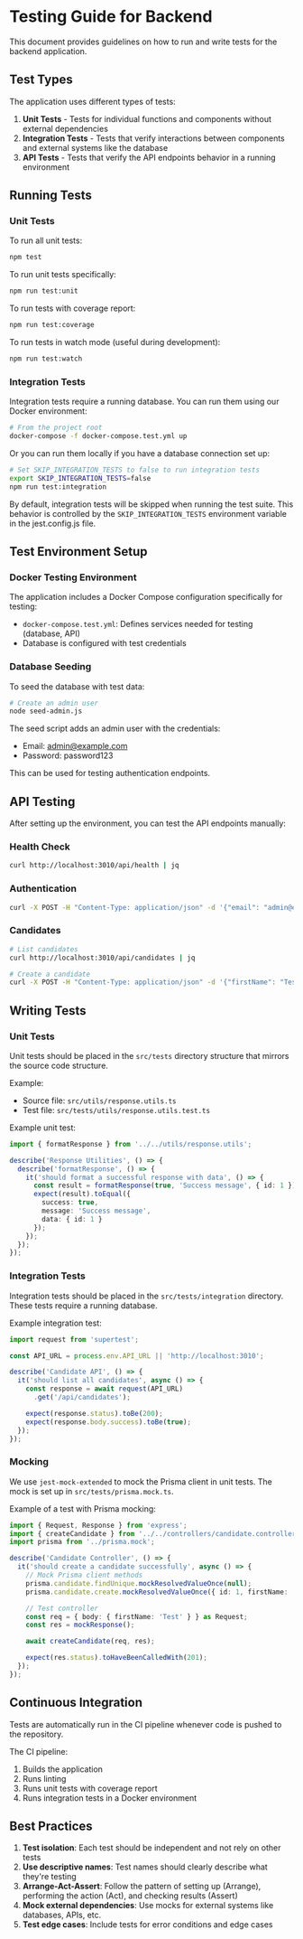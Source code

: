 # Testing Guide for Backend

This document provides guidelines on how to run and write tests for the backend application.

## Test Types

The application uses different types of tests:

1. **Unit Tests** - Tests for individual functions and components without external dependencies
2. **Integration Tests** - Tests that verify interactions between components and external systems like the database
3. **API Tests** - Tests that verify the API endpoints behavior in a running environment

## Running Tests

### Unit Tests

To run all unit tests:

```bash
npm test
```

To run unit tests specifically:

```bash
npm run test:unit
```

To run tests with coverage report:

```bash
npm run test:coverage
```

To run tests in watch mode (useful during development):

```bash
npm run test:watch
```

### Integration Tests

Integration tests require a running database. You can run them using our Docker environment:

```bash
# From the project root
docker-compose -f docker-compose.test.yml up
```

Or you can run them locally if you have a database connection set up:

```bash
# Set SKIP_INTEGRATION_TESTS to false to run integration tests
export SKIP_INTEGRATION_TESTS=false
npm run test:integration
```

By default, integration tests will be skipped when running the test suite. This behavior is controlled by the `SKIP_INTEGRATION_TESTS` environment variable in the jest.config.js file.

## Test Environment Setup

### Docker Testing Environment

The application includes a Docker Compose configuration specifically for testing:
- `docker-compose.test.yml`: Defines services needed for testing (database, API)
- Database is configured with test credentials

### Database Seeding

To seed the database with test data:

```bash
# Create an admin user
node seed-admin.js
```

The seed script adds an admin user with the credentials:
- Email: admin@example.com
- Password: password123

This can be used for testing authentication endpoints.

## API Testing

After setting up the environment, you can test the API endpoints manually:

### Health Check
```bash
curl http://localhost:3010/api/health | jq
```

### Authentication
```bash
curl -X POST -H "Content-Type: application/json" -d '{"email": "admin@example.com", "password": "password123"}' http://localhost:3010/api/auth/login | jq
```

### Candidates
```bash
# List candidates
curl http://localhost:3010/api/candidates | jq

# Create a candidate
curl -X POST -H "Content-Type: application/json" -d '{"firstName": "Test", "lastName": "User", "email": "test@example.com", "phone": "1234567890", "address": "123 Test St", "skills": ["JavaScript", "TypeScript"]}' http://localhost:3010/api/candidates | jq
```

## Writing Tests

### Unit Tests

Unit tests should be placed in the `src/tests` directory structure that mirrors the source code structure.

Example:
- Source file: `src/utils/response.utils.ts`
- Test file: `src/tests/utils/response.utils.test.ts`

Example unit test:

```typescript
import { formatResponse } from '../../utils/response.utils';

describe('Response Utilities', () => {
  describe('formatResponse', () => {
    it('should format a successful response with data', () => {
      const result = formatResponse(true, 'Success message', { id: 1 });
      expect(result).toEqual({
        success: true,
        message: 'Success message',
        data: { id: 1 }
      });
    });
  });
});
```

### Integration Tests

Integration tests should be placed in the `src/tests/integration` directory. These tests require a running database.

Example integration test:

```typescript
import request from 'supertest';

const API_URL = process.env.API_URL || 'http://localhost:3010';

describe('Candidate API', () => {
  it('should list all candidates', async () => {
    const response = await request(API_URL)
      .get('/api/candidates');

    expect(response.status).toBe(200);
    expect(response.body.success).toBe(true);
  });
});
```

### Mocking

We use `jest-mock-extended` to mock the Prisma client in unit tests. The mock is set up in `src/tests/prisma.mock.ts`.

Example of a test with Prisma mocking:

```typescript
import { Request, Response } from 'express';
import { createCandidate } from '../../controllers/candidate.controller';
import prisma from '../prisma.mock';

describe('Candidate Controller', () => {
  it('should create a candidate successfully', async () => {
    // Mock Prisma client methods
    prisma.candidate.findUnique.mockResolvedValueOnce(null);
    prisma.candidate.create.mockResolvedValueOnce({ id: 1, firstName: 'Test' });

    // Test controller
    const req = { body: { firstName: 'Test' } } as Request;
    const res = mockResponse();

    await createCandidate(req, res);

    expect(res.status).toHaveBeenCalledWith(201);
  });
});
```

## Continuous Integration

Tests are automatically run in the CI pipeline whenever code is pushed to the repository.

The CI pipeline:
1. Builds the application
2. Runs linting
3. Runs unit tests with coverage report
4. Runs integration tests in a Docker environment

## Best Practices

1. **Test isolation**: Each test should be independent and not rely on other tests
2. **Use descriptive names**: Test names should clearly describe what they're testing
3. **Arrange-Act-Assert**: Follow the pattern of setting up (Arrange), performing the action (Act), and checking results (Assert)
4. **Mock external dependencies**: Use mocks for external systems like databases, APIs, etc.
5. **Test edge cases**: Include tests for error conditions and edge cases